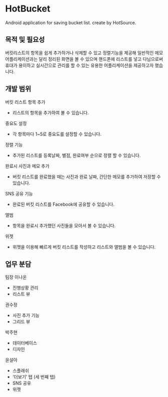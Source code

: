 # HotBucket
Android application for saving bucket list. create by HotSource.


## 목적 및 필요성

버킷리스트의 항목을 쉽게 추가하거나 삭제할 수 있고 정렬기능을 제공해 일반적인 메모 어플리케이션과는 달리 정리된 화면을 볼 수 있으며 핸드폰에 리스트를 넣고 다님으로써 휴대가 용이하고 실시간으로 관리를 할 수 있는 유용한 어플리케이션을 제공하고자 했습니다.

## 개발 범위

 버킷 리스트 항목 추가
   - 리스트의 항목을 추가하여 볼 수 있습니다.

  중요도 설정
   - 각 항목마다 1~5로 중요도를 설정할 수 있습니다.

  정렬 기능
   - 추가된 리스트를 등록날짜, 별점, 완료여부 순으로 정렬 할 수 있습니다.

  완료시 사진과 메모 추가
   - 버킷 리스트를 완료했을 때는 사진과 완료 날짜, 간단한 메모를 추가하여 저장할 수 있습니다.

  SNS 공유 기능
   - 완료된 버킷 리스트를 Facebook에 공유할 수 있습니다.

  앨범
   - 항목을 완료시 추가했던 사진들을 모아서 볼 수 있습니다.

  위젯
   - 위젯을 이용해 빠르게 버킷 리스트를 작성하고 리스트와 앨범을 볼 수 있습니다.
   
   
 ## 업무 분담
 
 팀장 이나온
 - 진행상황 관리
 - 리스트 뷰

 권수정
 - 사진 추가 기능
 - 그리드 뷰

 박주현
 - 데이터베이스
 - 디자인

 윤설아
 - 스플래쉬
 - ‘더보기’ 탭 (세 번째 탭)
 - SNS 공유
 - 위젯
